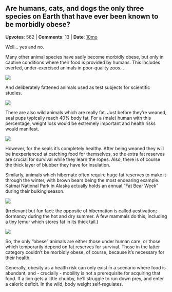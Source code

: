 ## Are humans, cats, and dogs the only three species on Earth that have ever been known to be morbidly obese?
    
**Upvotes**: 562 | **Comments**: 13 | **Date**: [10mo](https://www.quora.com/Are-humans-cats-and-dogs-the-only-three-species-on-Earth-that-have-ever-been-known-to-be-morbidly-obese/answer/Gary-Meaney)

Well… yes and no.

Many other animal species have sadly become morbidly obese, but only in captive conditions where their food is provided by humans. This includes overfed, under-exercised animals in poor-quality zoos…

![](https://qph.fs.quoracdn.net/main-qimg-184030d04133e16151aab148951e7c0e-lq)

And deliberately fattened animals used as test subjects for scientific studies.

![](https://qph.fs.quoracdn.net/main-qimg-46772f8783c575acb54bd20c2092d3cd-lq)

There are also wild animals which are really fat. Just before they’re weaned, seal pups typically reach 40% body fat. For a (male) human with this percentage, weight loss would be extremely important and health risks would manifest.

![](https://qph.fs.quoracdn.net/main-qimg-2369b3c125687a070dcd335849b6f627-lq)

However, for the seals it’s completely healthy. After being weaned they will be inexperienced at catching food for themselves, so the extra fat reserves are crucial for survival while they learn the ropes. Also, there is of course the thick layer of blubber they have for insulation.

Similarly, animals which hibernate often require huge fat reserves to make it through the winter, with brown bears being the most endearing example. Katmai National Park in Alaska actually holds an annual “Fat Bear Week” during their bulking season.

![](https://qph.fs.quoracdn.net/main-qimg-5ffe74251eb16d04bb06fa8e90d8674b-lq)

(Irrelevant but fun fact: the opposite of hibernation is called aestivation; dormancy during the hot and dry summer. A few mammals do this, including a tiny lemur which stores fat in its thick tail.)

![](https://qph.fs.quoracdn.net/main-qimg-48d093ef20ac633cffdac713004269dd-pjlq)

So, the only “obese” animals are either those under human care, or those which temporarily depend on fat reserves for survival. Those in the latter category couldn’t be morbidly obese, of course, because it’s necessary for their health.

Generally, obesity as a health risk can only exist in a scenario where food is abundant, and - crucially - mobility is not a prerequisite for acquiring that food. If a lion gets a little chubby, he’ll struggle to run down prey, and enter a caloric deficit. In the wild, body weight self-regulates.

